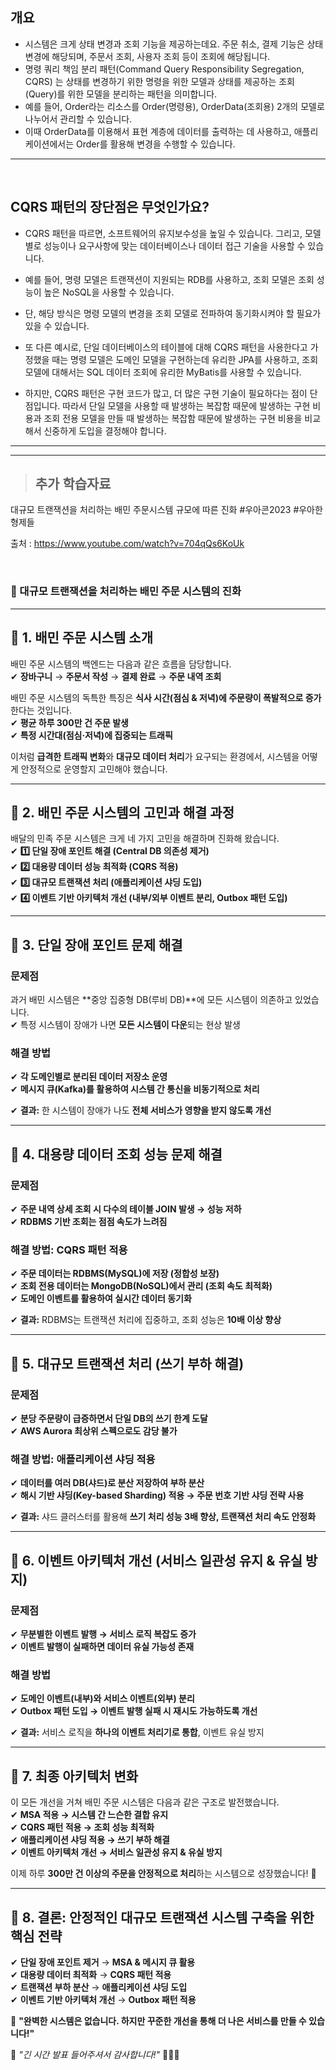 ## 개요
- 시스템은 크게 상태 변경과 조회 기능을 제공하는데요. 주문 취소, 결제 기능은 상태 변경에 해당되며, 주문서 조회, 사용자 조회 등이 조회에 해당됩니다.
- 명령 쿼리 책임 분리 패턴(Command Query Responsibility Segregation, CQRS) 는 상태를 변경하기 위한 명령을 위한 모델과 상태를 제공하는 조회(Query)를 위한 모델을 분리하는 패턴을 의미합니다.
- 예를 들어, Order라는 리소스를 Order(명령용), OrderData(조회용) 2개의 모델로 나누어서 관리할 수 있습니다.
- 이때 OrderData를 이용해서 표현 계층에 데이터를 출력하는 데 사용하고, 애플리케이션에서는 Order를 활용해 변경을 수행할 수 있습니다.

---

<Br>




## CQRS 패턴의 장단점은 무엇인가요? 
- CQRS 패턴을 따르면, 소프트웨어의 유지보수성을 높일 수 있습니다. 그리고, 모델별로 성능이나 요구사항에 맞는 데이터베이스나 데이터 접근 기술을 사용할 수 있습니다.
- 예를 들어, 명령 모델은 트랜잭션이 지원되는 RDB를 사용하고, 조회 모델은 조회 성능이 높은 NoSQL을 사용할 수 있습니다.
- 단, 해당 방식은 명령 모델의 변경을 조회 모델로 전파하여 동기화시켜야 할 필요가 있을 수 있습니다.
- 또 다른 예시로, 단일 데이터베이스의 테이블에 대해 CQRS 패턴을 사용한다고 가정했을 때는 명령 모델은 도메인 모델을 구현하는데 유리한 JPA를 사용하고, 조회 모델에 대해서는 SQL 데이터 조회에 유리한 MyBatis를 사용할 수 있습니다.

- 하지만, CQRS 패턴은 구현 코드가 많고, 더 많은 구현 기술이 필요하다는 점이 단점입니다. 따라서 단일 모델을 사용할 때 발생하는 복잡함 때문에 발생하는 구현 비용과 조회 전용 모델을 만들 때 발생하는 복잡함 때문에 발생하는 구현 비용을 비교해서 신중하게 도입을 결정해야 합니다.



---
---


> ## 추가 학습자료

대규모 트랜잭션을 처리하는 배민 주문시스템 규모에 따른 진화 #우아콘2023 #우아한형제들

출처 : https://www.youtube.com/watch?v=704qQs6KoUk


<Br>

### **🚀 대규모 트랜잭션을 처리하는 배민 주문 시스템의 진화**  

---

## **📌 1. 배민 주문 시스템 소개**  

배민 주문 시스템의 백엔드는 다음과 같은 흐름을 담당합니다.  
✔ **장바구니** → **주문서 작성** → **결제 완료** → **주문 내역 조회**  

배민 주문 시스템의 독특한 특징은 **식사 시간(점심 & 저녁)에 주문량이 폭발적으로 증가**한다는 것입니다.  
✔ **평균 하루 300만 건 주문 발생**  
✔ **특정 시간대(점심·저녁)에 집중되는 트래픽**  

이처럼 **급격한 트래픽 변화**와 **대규모 데이터 처리**가 요구되는 환경에서, 시스템을 어떻게 안정적으로 운영할지 고민해야 했습니다.

---

## **📌 2. 배민 주문 시스템의 고민과 해결 과정**  

배달의 민족 주문 시스템은 크게 네 가지 고민을 해결하며 진화해 왔습니다.  
✔ **1️⃣ 단일 장애 포인트 해결 (Central DB 의존성 제거)**  
✔ **2️⃣ 대용량 데이터 성능 최적화 (CQRS 적용)**  
✔ **3️⃣ 대규모 트랜잭션 처리 (애플리케이션 샤딩 도입)**  
✔ **4️⃣ 이벤트 기반 아키텍처 개선 (내부/외부 이벤트 분리, Outbox 패턴 도입)**  

---

## **📌 3. 단일 장애 포인트 문제 해결**  

### **문제점**  
과거 배민 시스템은 **중앙 집중형 DB(루비 DB)**에 모든 시스템이 의존하고 있었습니다.  
✔ 특정 시스템이 장애가 나면 **모든 시스템이 다운**되는 현상 발생  

### **해결 방법**  
✔ **각 도메인별로 분리된 데이터 저장소 운영**  
✔ **메시지 큐(Kafka)를 활용하여 시스템 간 통신을 비동기적으로 처리**  

✔ **결과:** 한 시스템이 장애가 나도 **전체 서비스가 영향을 받지 않도록 개선**  

---

## **📌 4. 대용량 데이터 조회 성능 문제 해결**  

### **문제점**  
✔ **주문 내역 상세 조회 시 다수의 테이블 JOIN 발생 → 성능 저하**  
✔ **RDBMS 기반 조회는 점점 속도가 느려짐**  

### **해결 방법: CQRS 패턴 적용**  
✔ **주문 데이터는 RDBMS(MySQL)에 저장 (정합성 보장)**  
✔ **조회 전용 데이터는 MongoDB(NoSQL)에서 관리 (조회 속도 최적화)**  
✔ **도메인 이벤트를 활용하여 실시간 데이터 동기화**  

✔ **결과:** RDBMS는 트랜잭션 처리에 집중하고, 조회 성능은 **10배 이상 향상**  

---

## **📌 5. 대규모 트랜잭션 처리 (쓰기 부하 해결)**  

### **문제점**  
✔ **분당 주문량이 급증하면서 단일 DB의 쓰기 한계 도달**  
✔ **AWS Aurora 최상위 스펙으로도 감당 불가**  

### **해결 방법: 애플리케이션 샤딩 적용**  
✔ **데이터를 여러 DB(샤드)로 분산 저장하여 부하 분산**  
✔ **해시 기반 샤딩(Key-based Sharding) 적용 → 주문 번호 기반 샤딩 전략 사용**  

✔ **결과:** 샤드 클러스터를 활용해 **쓰기 처리 성능 3배 향상, 트랜잭션 처리 속도 안정화**  

---

## **📌 6. 이벤트 아키텍처 개선 (서비스 일관성 유지 & 유실 방지)**  

### **문제점**  
✔ **무분별한 이벤트 발행 → 서비스 로직 복잡도 증가**  
✔ **이벤트 발행이 실패하면 데이터 유실 가능성 존재**  

### **해결 방법**  
✔ **도메인 이벤트(내부)와 서비스 이벤트(외부) 분리**  
✔ **Outbox 패턴 도입 → 이벤트 발행 실패 시 재시도 가능하도록 개선**  

✔ **결과:** 서비스 로직을 **하나의 이벤트 처리기로 통합**, 이벤트 유실 방지  

---

## **📌 7. 최종 아키텍처 변화**  

이 모든 개선을 거쳐 배민 주문 시스템은 다음과 같은 구조로 발전했습니다.  
✔ **MSA 적용 → 시스템 간 느슨한 결합 유지**  
✔ **CQRS 패턴 적용 → 조회 성능 최적화**  
✔ **애플리케이션 샤딩 적용 → 쓰기 부하 해결**  
✔ **이벤트 아키텍처 개선 → 서비스 일관성 유지 & 유실 방지**  

이제 하루 **300만 건 이상의 주문을 안정적으로 처리**하는 시스템으로 성장했습니다! 🚀  

---

## **📌 8. 결론: 안정적인 대규모 트랜잭션 시스템 구축을 위한 핵심 전략**  

✔ **단일 장애 포인트 제거** → **MSA & 메시지 큐 활용**  
✔ **대용량 데이터 최적화** → **CQRS 패턴 적용**  
✔ **트랜잭션 부하 분산** → **애플리케이션 샤딩 도입**  
✔ **이벤트 기반 아키텍처 개선** → **Outbox 패턴 적용**  

📢 **"완벽한 시스템은 없습니다. 하지만 꾸준한 개선을 통해 더 나은 서비스를 만들 수 있습니다!"**  

🎤 *"긴 시간 발표 들어주셔서 감사합니다!"* 👏👏👏

